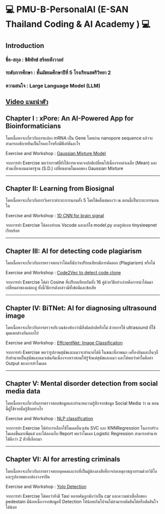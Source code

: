 # :computer: PMU-B-PersonalAI (E-SAN Thailand Coding & AI Academy ) :computer:

## Introduction
### ชื่อ-สกุล : ชิติพัทธ์ สร้อยสังวาลย์
### ระดับการศึกษา : ชั้นมัธยมศึกษาปีที่ 5 โรงเรียนสตรีวิทยา 2
### ความสนใจ : Large Language Model (LLM) 


[Video แนะนำตัว](https://youtu.be/-XFoQNt75qQ)
--

## Chapter I : xPore: An AI-Powered App for Bioinformaticians
โดยเนื้อหาจะเกี่ยวกับการแปลง mRNA เป็น Gene โดยผ่าน nanopore sequence แล้วจะสามารถอธิบายยีนเป็นโรคอะไรหรือมีฟังก์ชันอะไร
  
Exercise and Workshop : [Gaussian Mixture Model](https://github.com/KamiK4M1/PMU-B-PersonalAI/blob/main/xPore%20An%20AI-Powered%20App/GMM.ipynb)

จากการทำ Exercise พบว่ากราฟที่ยังใช้การแจกแจงปกติเปลี่ยนไปเนื่องจากค่าเฉลี่ย (Mean) และส่วนเบี่ยงเบนมาตรฐาน (S.D.) เปลี่ยนตามโมเดลของ Gaussian Mixture

---

## Chapter II: Learning from Biosignal
โดยเนื้อหาจะเกี่ยวกับการวิเคราะห์ระยะการนอนทั้ง 5 โดยใช้คลื่นสมองว่า ณ ตอนนี้เป็นระยะการนอนใด


  
Exercise and Workshop : [1D CNN for brain signal](https://github.com/KamiK4M1/PMU-B-PersonalAI/tree/main/Learning%20from%20Biosignal/Exercise-pmub-learning-biosignals)

จากการทำ Exercise ได้ลองทำบน Vscode และแก้ไข model.py ตามรูปแบบ tinysleepnet เรียบร้อย

---

## Chapter III: AI for detecting code plagiarism 
โดยเนื้อหาจะเกี่ยวกับการตรวจสอบว่าโค้ดที่นับว่าเปรียบเทียบมีการคัดลอก (Plagiarism) หรือไม่

  
Exercise and Workshop : [Code2Vec to detect code clone](https://github.com/KamiK4M1/PMU-B-PersonalAI/blob/main/AI%20for%20detecting%20code/PMU_B_CodingAI_CodeCloneDetection_Workshop.ipynb)

จากการทำ Exercise ได้ค่า Cosine ที่เปรียบเทียบกันทั้ง 16 คู่ด้วยวิธีอย่างง่ายคือการนำโค้ดมาเปลี่ยนค่าของแต่ละคู่ ทั้งนี้วิธีการดังกล่าวมีทั้งข้อดีและข้อเสีย

---

## Chapter IV: BiTNet: AI for diagnosing ultrasound image 
โดยเนื้อหาจะเกี่ยวกับการตรวจบริเวณช่องท้องว่ามีสิ่งผิดปกติหรือไม่ ด้วยการใช้ ultrasound ที่ใช้มุมแตกต่างกันออกไป

 Exercise and Workshop : [EffcientNet: Image Classificaiton](https://github.com/KamiK4M1/PMU-B-PersonalAI/blob/main/BiTNet%20AI%20for%20diagnosing/PMUB_Personal_AI_Image_classification_EfficientNetB5.ipynb)

จากการทำ Exercise พบว่ารูปภาพสุนัขและแมวจะทำนายได้ดี ในขณะที่ภาพนก เครื่องบินและอื่นๆก็ยังทำนายเป็นสุนัขและแมวเช่นกันเนื่องจากเราสอนให้รู้จักแต่สุนัขและแมว และได้พบว่าค่าใดคือค่า Output ของการทำโมเดล

---

## Chapter V: Mental disorder detection from social media data

โดยเนื้อหาจะเกี่ยวกับการตรวจสอบข้อมูลและทำนายความรู้สึกจากข้อมูล Social Media ว่า ณ ตอนนี้ผู้ใช้รายนั้นรู้สึกอย่างไร
  
  
Exercise and Workshop : [NLP classification](https://github.com/KamiK4M1/PMU-B-PersonalAI/blob/main/Mental%20disorder%20detection/E_san_coding.ipynb)

จากการทำ Exercise ได้ทำการเลือกใช้โมเดลอื่นๆเช่น SVC และ KNNRegression ในการสร้างโมเดลขึ้นมาเพิ่มแต่ และได้ลองเก็บ Report พบว่าโมเดล Logistic Regression สามารถทำนายได้่ดีกว่า 2 ตัวที่เลือกมา

---

## Chapter VI: AI for arresting criminals
โดยเนื้อหาจะเกี่ยวกับการตรวจสอบบุคคลและรถที่เป็นผู้ต้องสงสัยที่อาจก่อเหตุอาชญากรรมด้วยวิดิโอและรูปภาพของกล้องวงจรปิด
  
Exercise and Workshop : [Yolo Detection](https://github.com/KamiK4M1/PMU-B-PersonalAI/blob/main/AI%20for%20arresting%20criminals/Train_Yolov8_Object_Detection_on_Custom_Dataset.ipynb)

จากการทำ Exercise ได้พบว่ายังมี Taxi หลายคันถูกนับว่าเป็น car และความน่าเชื่อถือของ pedestain มีน้อยเนื่องจากข้อมูลที่ Detection ให้น้อยเกินไปจนไม่สามารถตัดสินได้หรือตัดสินใจได้น้อย
